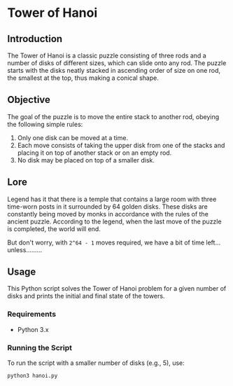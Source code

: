 # Tower of Hanoi

## Introduction
The Tower of Hanoi is a classic puzzle consisting of three rods and a number of disks of different sizes, which can slide onto any rod. The puzzle starts with the disks neatly stacked in ascending order of size on one rod, the smallest at the top, thus making a conical shape.

## Objective
The goal of the puzzle is to move the entire stack to another rod, obeying the following simple rules:
1. Only one disk can be moved at a time.
2. Each move consists of taking the upper disk from one of the stacks and placing it on top of another stack or on an empty rod.
3. No disk may be placed on top of a smaller disk.

## Lore
Legend has it that there is a temple that contains a large room with three time-worn posts in it surrounded by 64 golden disks. These disks are constantly being moved by monks in accordance with the rules of the ancient puzzle. According to the legend, when the last move of the puzzle is completed, the world will end.

But don't worry, with `2^64 - 1` moves required, we have a bit of time left... unless.........

## Usage
This Python script solves the Tower of Hanoi problem for a given number of disks and prints the initial and final state of the towers.

### Requirements
- Python 3.x

### Running the Script
To run the script with a smaller number of disks (e.g., 5), use:
```sh
python3 hanoi.py
